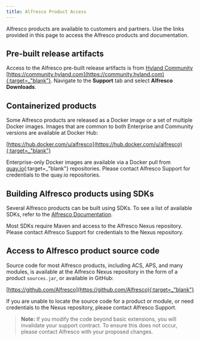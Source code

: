 ```yaml
---
title: Alfresco Product Access
---
```


Alfresco products are available to customers and partners. Use the links provided in this page to access the Alfresco products and documentation.

## Pre-built release artifacts

Access to the Alfresco pre-built release artifacts is from [Hyland Community]() [https://community.hyland.com](https://community.hyland.com){:target=_"blank"}. Navigate to the **Support** tab and select **Alfresco Downloads**.

## Containerized products

Some Alfresco products are released as a Docker image or a set of multiple Docker images. Images that are common to both Enterprise and Community versions are available at Docker Hub:

[https://hub.docker.com/u/alfresco](https://hub.docker.com/u/alfresco){:target=_"blank"}

Enterprise-only Docker images are available via a Docker pull from [quay.io](https://quay.io){:target=_"blank"} repositories. Please contact Alfresco Support for credentials to the quay.io repositories.

## Building Alfresco products using SDKs

Several Alfresco products can be built using SDKs. To see a list of available SDKs, refer to the [Alfresco Documentation](/).

Most SDKs require Maven and access to the Alfresco Nexus repository. Please contact Alfresco Support for credentials to the Nexus repository.

## Access to Alfresco product source code

Source code for most Alfresco products, including ACS, APS, and many modules, is available at the Alfresco Nexus repository in the form of a product `sources.jar`, or available in GitHub:

[https://github.com/Alfresco](https://github.com/Alfresco){:target=_"blank"}

If you are unable to locate the source code for a product or module, or need credentials to the Nexus repository, please contact Alfresco Support.

> **Note:** If you modify the code beyond basic extensions, you will invalidate your support contract. To ensure this does not occur, please contact Alfresco with your proposed changes.

